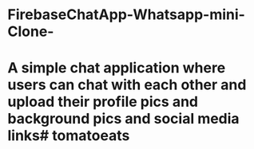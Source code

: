 # FirebaseChatApp-Whatsapp-mini-Clone-
# A simple chat application where users can chat with each other and upload their profile pics and background pics and social media links# tomatoeats

